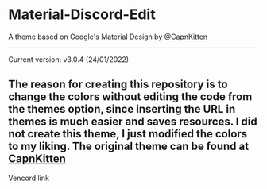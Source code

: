 # Material-Discord-Edit
A theme based on Google's Material Design by [@CapnKitten](https://github.com/CapnKitten/Material-Discord/tree/master)
<hr>

Current version: v3.0.4 (24/01/2022)

## The reason for creating this repository is to change the colors without editing the code from the themes option, since inserting the URL in themes is much easier and saves resources. I did not create this theme, I just modified the colors to my liking. The original theme can be found at [CapnKitten](https://github.com/CapnKitten/Material-Discord/tree/master)

Vencord link
```

```

